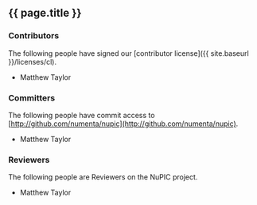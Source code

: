 {{ page.title }}
----------------

### Contributors

The following people have signed our [contributor license]({{ site.baseurl }}/licenses/cl).</p>

* Matthew Taylor

### Committers

The following people have commit access to [http://github.com/numenta/nupic](http://github.com/numenta/nupic).

* Matthew Taylor

### Reviewers

The following people are Reviewers on the NuPIC project.

* Matthew Taylor